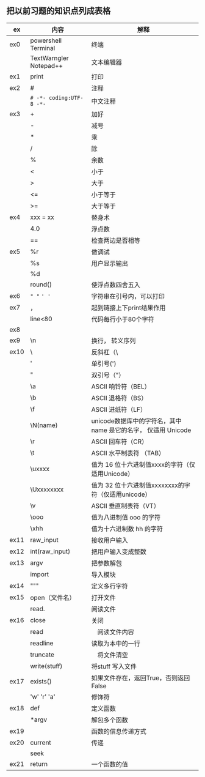 
## 把以前习题的知识点列成表格

 | ex | 内容 | 解释 |
 | --- | --- | --- |
 | ex0 | powershell Terminal | 终端 |
 |    | TextWarngler Notepad++| 文本编辑器 |
 | ex1 | print | 打印 |
 | ex2 | #     | 注释 |
 |     |` # -*- coding:UTF-8 -*- `| 中文注释 |
 | ex3 | +     | 加好 |
 |    | -     | 减号 |
|    | *     | 乘 |
|    | /     | 除 |
|    | %     | 余数 | 
|    | <     | 小于 |
|    | >     | 大于 |
|    | <=    | 小于等于 |
|   | >=    | 大于等于 |
| ex4 | xxx = xx | 替身术 |
|   | 4.0   | 浮点数 |
|    | ==    | 检查两边是否相等 |
| ex5 | %r    | 做调试 |
|    | %s    | 用户显示输出 |
|    | %d    |  |
|    | round()| 使浮点数四舍五入 |
| ex6 | `" "` `' '`| 字符串在引号内，可以打印 |
| ex7 | ，    | 起到链接上下print结果作用 |
|     | line<80| 代码每行小于80个字符 |
| ex8 |    |           |
| ex9 | \n   | 换行， 转义序列 |
| ex10 | \\   | 反斜杠（\ |
|    | \'   | 单引号(') |
|   | \"   | 双引号（"） |
|    | \a   | ASCII 响铃符（BEL） |
|   | \b   | ASCII 退格符（BS） |
|    | \f   | ASCII 进纸符（LF） |
|    | \N(name) | unicode数据库中的字符名，其中 name 是它的名字， 仅适用 Unicode |
|    | \r   | ASCII 回车符（CR） |
|    | \t   | ASCII 水平制表符 （TAB）|
|    | \uxxxx| 值为 16 位十六进制值xxxx的字符（仅适用Unicode）|
|    | \Uxxxxxxxx| 值为 32 位十六进制值xxxxxxxx的字符（仅适用unicode）|
|    | \v   | ASCII 垂直制表符（VT）|
|    | \ooo | 值为八进制值 ooo 的字符 |
|    | \xhh | 值为十六进制数 hh 的字符 |
| ex11 | raw_input | 接收用户输入 |
| ex12 | int(raw_input)| 把用户输入变成整数 |
| ex13 | argv | 把参数解包 |
|      | import | 导入模块 |
| ex14 | """  | 定义多行字符 |
| ex15 | open（文件名）| 打开文件 |
|    | read. | 阅读文件 |
| ex16 | close | 关闭 |
|      | read  |　阅读文件内容 |
|    | readline|读取为本中的一行 |
|    | truncate|　将文件清空 |
|    | write(stuff)|将stuff 写入文件 |
| ex17 | exists() |如果文件存在，返回True，否则返回 False |
|    |'w' 'r' 'a'|修饰符 |
| ex18| def  | 定义函数 |
|   | *argv | 解包多个函数 |
| ex19 |  |函数的信息传递方式 |
| ex20 | current| 传递 |
|    | seek   |       |
| ex21 | return | 一个函数的值 |

